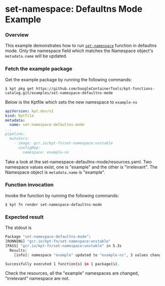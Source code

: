 # set-namespace: Defaultns Mode Example

### Overview

This example demonstrates how to run [`set-namespace`] function in defaultns mode. Only the namespace field
which matches the Namespace object's `metadata.name` will be updated.

### Fetch the example package

Get the example package by running the following commands:

```shell
$ kpt pkg get https://github.com/GoogleContainerTools/kpt-functions-catalog.git/examples/set-namespace-defaultns-mode
```
Below is the Kptfile which sets the new namespace to `example-ns`
```yaml
apiVersion: kpt.dev/v1
kind: Kptfile
metadata:
  name: set-namespace-defaultns-mode
...
pipeline:
  mutators:
    - image: gcr.io/kpt-fn/set-namespace:unstable
      configMap:
        namespace: example-ns
```

Take a look at the set-namespace-defaultns-mode/resources.yaml. 
Two namespace values exist, one is "example" and the other is "irrelevant". The Namespace object is `metadata.name`
is "example".

### Function invocation

Invoke the function by running the following commands:

```shell
$ kpt fn render set-namespace-defaultns-mode
```

### Expected result

The stdout is
```bash
Package "set-namespace-defaultns-mode": 
[RUNNING] "gcr.io/kpt-fn/set-namespace:unstable"
[PASS] "gcr.io/kpt-fn/set-namespace:unstable" in 5.3s
  Results:
    [info]: namespace "example" updated to "example-ns", 3 values changed

Successfully executed 1 function(s) in 1 package(s).
```
Check the resources, all the "example" namespaces are changed, "irrelevant" namespace are not. 

[`set-namespace`]: https://catalog.kpt.dev/set-namespace/v0.1/
